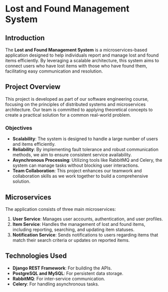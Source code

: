 # Lost and Found Management System

## Introduction

The **Lost and Found Management System** is a microservices-based application designed to help individuals report and manage lost and found items efficiently. By leveraging a scalable architecture, this system aims to connect users who have lost items with those who have found them, facilitating easy communication and resolution.

## Project Overview

This project is developed as part of our software engineering course, focusing on the principles of distributed systems and microservices architecture. Our team is committed to applying theoretical concepts to create a practical solution for a common real-world problem.

### Objectives

- **Scalability**: The system is designed to handle a large number of users and items efficiently.
- **Reliability**: By implementing fault tolerance and robust communication methods, we aim to ensure consistent service availability.
- **Asynchronous Processing**: Utilizing tools like RabbitMQ and Celery, the system can manage tasks without blocking user interactions.
- **Team Collaboration**: This project enhances our teamwork and collaboration skills as we work together to build a comprehensive solution.

## Microservices

The application consists of three main microservices:

1. **User Service**: Manages user accounts, authentication, and user profiles.
2. **Item Service**: Handles the management of lost and found items, including reporting, searching, and updating item statuses.
3. **Notification Service**: Sends notifications to users regarding items that match their search criteria or updates on reported items.

## Technologies Used

- **Django REST Framework**: For building the APIs.
- **PostgreSQL and MySQL**: For persistent data storage.
- **RabbitMQ**: For inter-service communication.
- **Celery**: For handling asynchronous tasks.

